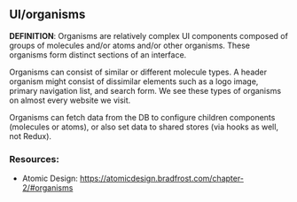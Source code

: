 ## UI/organisms

**DEFINITION**: Organisms are relatively complex UI components composed of groups of molecules and/or atoms and/or other organisms. These organisms form distinct sections of an interface.

Organisms can consist of similar or different molecule types. A header organism might consist of dissimilar elements such as a logo image, primary navigation list, and search form. We see these types of organisms on almost every website we visit.

Organisms can fetch data from the DB to configure children components (molecules or atoms), or also set data to shared stores (via hooks as well, not Redux).

### Resources:

- Atomic Design: https://atomicdesign.bradfrost.com/chapter-2/#organisms
